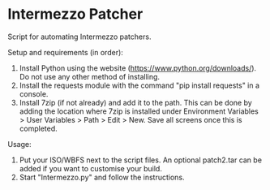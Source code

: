 # Intermezzo Patcher
Script for automating Intermezzo patchers.

Setup and requirements (in order):
1. Install Python using the website (https://www.python.org/downloads/). Do not use any other method of installing.
2. Install the requests module with the command "pip install requests" in a console.
2. Install 7zip (if not already) and add it to the path. This can be done by adding the location where 7zip is installed under Environment Variables > User Variables > Path > Edit > New. Save all screens once this is completed.

Usage:
1. Put your ISO/WBFS next to the script files. An optional patch2.tar can be added if you want to customise your build.
2. Start "Intermezzo.py" and follow the instructions.
